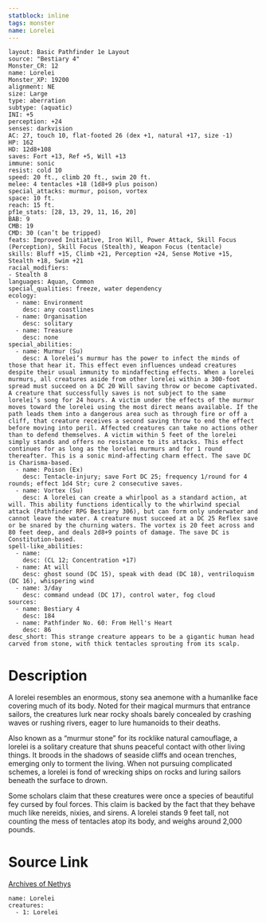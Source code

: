 ```yaml
---
statblock: inline
tags: monster
name: Lorelei
---
```

```statblock
layout: Basic Pathfinder 1e Layout
source: "Bestiary 4"
Monster_CR: 12
name: Lorelei
Monster_XP: 19200
alignment: NE
size: Large
type: aberration
subtype: (aquatic)
INI: +5
perception: +24
senses: darkvision
AC: 27, touch 10, flat-footed 26 (dex +1, natural +17, size -1)
HP: 162
HD: 12d8+108
saves: Fort +13, Ref +5, Will +13
immune: sonic
resist: cold 10
speed: 20 ft., climb 20 ft., swim 20 ft.
melee: 4 tentacles +18 (1d8+9 plus poison)
special_attacks: murmur, poison, vortex
space: 10 ft.
reach: 15 ft.
pf1e_stats: [28, 13, 29, 11, 16, 20]
BAB: 9
CMB: 19
CMD: 30 (can’t be tripped)
feats: Improved Initiative, Iron Will, Power Attack, Skill Focus (Perception), Skill Focus (Stealth), Weapon Focus (tentacle)
skills: Bluff +15, Climb +21, Perception +24, Sense Motive +15, Stealth +18, Swim +21
racial_modifiers:
- Stealth 8
languages: Aquan, Common
special_qualities: freeze, water dependency
ecology:
  - name: Environment
    desc: any coastlines
  - name: Organisation
    desc: solitary
  - name: Treasure
    desc: none
special_abilities:
  - name: Murmur (Su)
    desc: A lorelei’s murmur has the power to infect the minds of those that hear it. This effect even influences undead creatures despite their usual immunity to mindaffecting effects. When a lorelei murmurs, all creatures aside from other lorelei within a 300-foot spread must succeed on a DC 20 Will saving throw or become captivated. A creature that successfully saves is not subject to the same lorelei’s song for 24 hours. A victim under the effects of the murmur moves toward the lorelei using the most direct means available. If the path leads them into a dangerous area such as through fire or off a cliff, that creature receives a second saving throw to end the effect before moving into peril. Affected creatures can take no actions other than to defend themselves. A victim within 5 feet of the lorelei simply stands and offers no resistance to its attacks. This effect continues for as long as the lorelei murmurs and for 1 round thereafter. This is a sonic mind-affecting charm effect. The save DC is Charisma-based.
  - name: Poison (Ex)
    desc: Tentacle-injury; save Fort DC 25; frequency 1/round for 4 rounds; effect 1d4 Str; cure 2 consecutive saves.
  - name: Vortex (Su)
    desc: A lorelei can create a whirlpool as a standard action, at will. This ability functions identically to the whirlwind special attack (Pathfinder RPG Bestiary 306), but can form only underwater and cannot leave the water. A creature must succeed at a DC 25 Reflex save or be snared by the churning waters. The vortex is 20 feet across and 80 feet deep, and deals 2d8+9 points of damage. The save DC is Constitution-based.
spell-like_abilities:
  - name:
    desc: (CL 12; Concentration +17)
  - name: At will
    desc: ghost sound (DC 15), speak with dead (DC 18), ventriloquism (DC 16), whispering wind
  - name: 3/day
    desc: command undead (DC 17), control water, fog cloud
sources:
  - name: Bestiary 4
    desc: 184
  - name: Pathfinder No. 60: From Hell's Heart
    desc: 86
desc_short: This strange creature appears to be a gigantic human head carved from stone, with thick tentacles sprouting from its scalp.
```
# Description
A lorelei resembles an enormous, stony sea anemone with a humanlike face covering much of its body. Noted for their magical murmurs that entrance sailors, the creatures lurk near rocky shoals barely concealed by crashing waves or rushing rivers, eager to lure humanoids to their deaths.

Also known as a “murmur stone” for its rocklike natural camouflage, a lorelei is a solitary creature that shuns peaceful contact with other living things. It broods in the shadows of seaside cliffs and ocean trenches, emerging only to torment the living. When not pursuing complicated schemes, a lorelei is fond of wrecking ships on rocks and luring sailors beneath the surface to drown.

Some scholars claim that these creatures were once a species of beautiful fey cursed by foul forces. This claim is backed by the fact that they behave much like nereids, nixies, and sirens. A lorelei stands 9 feet tall, not counting the mess of tentacles atop its body, and weighs around 2,000 pounds.
# Source Link
[Archives of Nethys](https://aonprd.com/MonsterDisplay.aspx?ItemName=Lorelei)
```encounter-table
name: Lorelei
creatures:
  - 1: Lorelei
```
